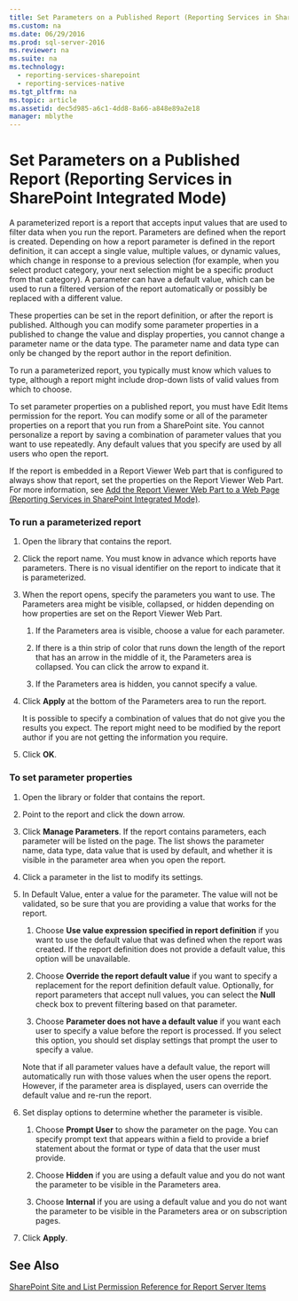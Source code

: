 ```yaml
---
title: Set Parameters on a Published Report (Reporting Services in SharePoint Integrated Mode)
ms.custom: na
ms.date: 06/29/2016
ms.prod: sql-server-2016
ms.reviewer: na
ms.suite: na
ms.technology: 
  - reporting-services-sharepoint
  - reporting-services-native
ms.tgt_pltfrm: na
ms.topic: article
ms.assetid: dec5d985-a6c1-4dd8-8a66-a848e89a2e18
manager: mblythe
---
```

# Set Parameters on a Published Report (Reporting Services in SharePoint Integrated Mode)
A parameterized report is a report that accepts input values that are used to filter data when you run the report. Parameters are defined when the report is created. Depending on how a report parameter is defined in the report definition, it can accept a single value, multiple values, or dynamic values, which change in response to a previous selection (for example, when you select product category, your next selection might be a specific product from that category). A parameter can have a default value, which can be used to run a filtered version of the report automatically or possibly be replaced with a different value.  
  
 These properties can be set in the report definition, or after the report is published. Although you can modify some parameter properties in a published to change the value and display properties, you cannot change a parameter name or the data type. The parameter name and data type can only be changed by the report author in the report definition.  
  
 To run a parameterized report, you typically must know which values to type, although a report might include drop-down lists of valid values from which to choose.  
  
 To set parameter properties on a published report, you must have Edit Items permission for the report. You can modify some or all of the parameter properties on a report that you run from a SharePoint site. You cannot personalize a report by saving a combination of parameter values that you want to use repeatedly. Any default values that you specify are used by all users who open the report.  
  
 If the report is embedded in a Report Viewer Web part that is configured to always show that report, set the properties on the Report Viewer Web Part. For more information, see [Add the Report Viewer Web Part to a Web Page (Reporting Services in SharePoint Integrated Mode)](../../Topics/TopicNameContainA/Add-the-Report-Viewer-Web-Part-to-a-Web-Page--Reporting-Services-in-SharePoint-Integrated-Mode-.md).  
  
### To run a parameterized report  
  
1.  Open the library that contains the report.  
  
2.  Click the report name. You must know in advance which reports have parameters. There is no visual identifier on the report to indicate that it is parameterized.  
  
3.  When the report opens, specify the parameters you want to use. The Parameters area might be visible, collapsed, or hidden depending on how properties are set on the Report Viewer Web Part.  
  
    1.  If the Parameters area is visible, choose a value for each parameter.  
  
    2.  If there is a thin strip of color that runs down the length of the report that has an arrow in the middle of it, the Parameters area is collapsed. You can click the arrow to expand it.  
  
    3.  If the Parameters area is hidden, you cannot specify a value.  
  
4.  Click **Apply** at the bottom of the Parameters area to run the report.  
  
     It is possible to specify a combination of values that do not give you the results you expect. The report might need to be modified by the report author if you are not getting the information you require.  
  
5.  Click **OK**.  
  
### To set parameter properties  
  
1.  Open the library or folder that contains the report.  
  
2.  Point to the report and click the down arrow.  
  
3.  Click **Manage Parameters**. If the report contains parameters, each parameter will be listed on the page. The list shows the parameter name, data type, data value that is used by default, and whether it is visible in the parameter area when you open the report.  
  
4.  Click a parameter in the list to modify its settings.  
  
5.  In Default Value, enter a value for the parameter. The value will not be validated, so be sure that you are providing a value that works for the report.  
  
    1.  Choose **Use value expression specified in report definition** if you want to use the default value that was defined when the report was created. If the report definition does not provide a default value, this option will be unavailable.  
  
    2.  Choose **Override the report default value** if you want to specify a replacement for the report definition default value. Optionally, for report parameters that accept null values, you can select the **Null** check box to prevent filtering based on that parameter.  
  
    3.  Choose **Parameter does not have a default value** if you want each user to specify a value before the report is processed. If you select this option, you should set display settings that prompt the user to specify a value.  
  
     Note that if all parameter values have a default value, the report will automatically run with those values when the user opens the report. However, if the parameter area is displayed, users can override the default value and re-run the report.  
  
6.  Set display options to determine whether the parameter is visible.  
  
    1.  Choose **Prompt User** to show the parameter on the page. You can specify prompt text that appears within a field to provide a brief statement about the format or type of data that the user must provide.  
  
    2.  Choose **Hidden** if you are using a default value and you do not want the parameter to be visible in the Parameters area.  
  
    3.  Choose **Internal** if you are using a default value and you do not want the parameter to be visible in the Parameters area or on subscription pages.  
  
7.  Click **Apply**.  
  
## See Also  
 [SharePoint Site and List Permission Reference for Report Server Items](../../Topics/TopicNameNotContainA/SharePoint-Site-and-List-Permission-Reference-for-Report-Server-Items.md)